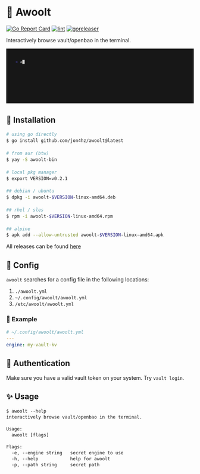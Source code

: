# 🐺 Awoolt
[![Go Report Card](https://goreportcard.com/badge/github.com/jon4hz/awoolt)](https://goreportcard.com/report/github.com/jon4hz/awoolt)
[![lint](https://github.com/jon4hz/awoolt/actions/workflows/lint.yml/badge.svg)](https://github.com/jon4hz/awoolt/actions/workflows/lint.yml)
[![goreleaser](https://github.com/jon4hz/awoolt/actions/workflows/release.yml/badge.svg)](https://github.com/jon4hz/awoolt/actions/workflows/release.yml)

Interactively browse vault/openbao in the terminal.

![demo](demo/demo.gif)

## 🚀 Installation

```bash
# using go directly
$ go install github.com/jon4hz/awoolt@latest

# from aur (btw)
$ yay -S awoolt-bin

# local pkg manager
$ export VERSION=v0.2.1

## debian / ubuntu
$ dpkg -i awoolt-$VERSION-linux-amd64.deb

## rhel / sles
$ rpm -i awoolt-$VERSION-linux-amd64.rpm

## alpine
$ apk add --allow-untrusted awoolt-$VERSION-linux-amd64.apk
```
All releases can be found [here](https://github.com/jon4hz/awoolt/releases)

## 📝 Config

`awoolt` searches for a config file in the following locations:
1. `./awoolt.yml`
2. `~/.config/awoolt/awoolt.yml`
3. `/etc/awoolt/awoolt.yml`

### 🥁 Example
```yaml
# ~/.config/awoolt/awoolt.yml
---
engine: my-vault-kv
```

## 🔑 Authentication
Make sure you have a valid vault token on your system. Try `vault login`.

## ✨ Usage
```
$ awoolt --help
interactively browse vault/openbao in the terminal.

Usage:
  awoolt [flags]

Flags:
  -e, --engine string   secret engine to use
  -h, --help            help for awoolt
  -p, --path string     secret path
```
